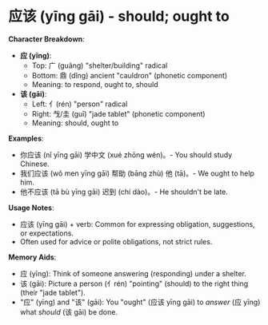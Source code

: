 # **应该 (yīng gāi) - should; ought to**

**Character Breakdown**:  
- **应 (yīng)**:
  - Top: 广 (guǎng) "shelter/building" radical
  - Bottom: 鼎 (dǐng) ancient "cauldron" (phonetic component)
  - Meaning: to respond, ought to, should  
- **该 (gāi)**:
  - Left: 亻(rén) "person" radical
  - Right: 𢦏/圭 (guī) "jade tablet" (phonetic component)
  - Meaning: should, ought to

**Examples**:  
- 你应该 (nǐ yīng gāi) 学中文 (xué zhōng wén)。- You should study Chinese.  
- 我们应该 (wǒ men yīng gāi) 帮助 (bāng zhù) 他 (tā)。- We ought to help him.  
- 他不应该 (tā bù yīng gāi) 迟到 (chí dào)。- He shouldn't be late.

**Usage Notes**:  
- 应该 (yīng gāi) + verb: Common for expressing obligation, suggestions, or expectations.  
- Often used for advice or polite obligations, not strict rules.

**Memory Aids**:  
- 应 (yīng): Think of someone answering (responding) under a shelter.  
- 该 (gāi): Picture a person (亻rén) "pointing" (should) to the right thing (their "jade tablet").  
- "应" (yīng) and "该" (gāi): You "ought" (应该 yīng gāi) to *answer* (应 yīng) what *should* (该 gāi) be done.